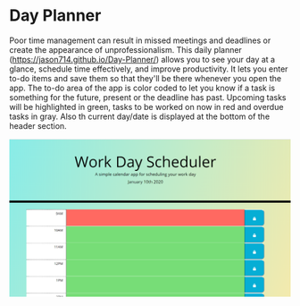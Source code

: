 # Day Planner

Poor time management can result in missed meetings and deadlines or create the appearance of unprofessionalism. This daily planner (https://jason714.github.io/Day-Planner/) allows you to see your day at a glance, schedule time effectively, and improve productivity. It lets you enter to-do items and save them so that they'll be there whenever you open the app. The to-do area of the app is color coded to let you know if a task is something for the future, present or the deadline has past. Upcoming tasks will be highlighted in green, tasks to be worked on now in red and overdue tasks in gray. Also th current day/date is displayed at the bottom of the header section.


<img src="assets/images/Day%20Planner%20Screenshot.png"/>
